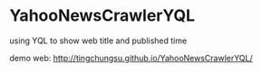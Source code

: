 # YahooNewsCrawlerYQL
using YQL to show web title and published time

demo web: http://tingchungsu.github.io/YahooNewsCrawlerYQL/

